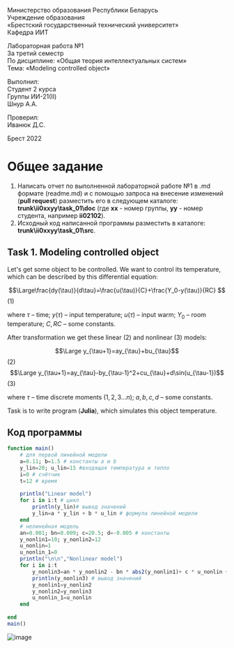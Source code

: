 Министерство образования Республики Беларусь <br/>
Учреждение образования <br/>
«Брестский государственный технический университет» <br/>
Кафедра ИИТ <br/>

Лабораторная работа №1 <br/>
За третий семестр <br/>
По дисциплине: «Общая теория интеллектуальных систем» <br/>
Тема: «Modeling controlled object» <br/>

Выполнил: <br/>
Студент 2 курса <br/>
Группы ИИ-21(II) <br/>
Шнур А.А.  <br/>

Проверил: <br/>
Иванюк Д.С. <br/>

Брест 2022 <br/>

# Общее задание #
1. Написать отчет по выполненной лабораторной работе №1 в .md формате (readme.md) и с помощью запроса на внесение изменений (**pull request**) разместить его в следующем каталоге: **trunk\ii0xxyy\task_01\doc** (где **xx** - номер группы, **yy** - номер студента, например **ii02102**).
2. Исходный код написанной программы разместить в каталоге: **trunk\ii0xxyy\task_01\src**.

## Task 1. Modeling controlled object ##
Let's get some object to be controlled. We want to control its temperature, which can be described by this differential equation:

$$\Large\frac{dy(\tau)}{d\tau}=\frac{u(\tau)}{C}+\frac{Y_0-y(\tau)}{RC} $$ (1)

where $\tau$ – time; $y(\tau)$ – input temperature; $u(\tau)$ – input warm; $Y_0$ – room temperature; $C,RC$ – some constants.

After transformation we get these linear (2) and nonlinear (3) models:

$$\Large y_{\tau+1}=ay_{\tau}+bu_{\tau}$$ (2)
$$\Large y_{\tau+1}=ay_{\tau}-by_{\tau-1}^2+cu_{\tau}+d\sin(u_{\tau-1})$$ (3)

where $\tau$ – time discrete moments ($1,2,3{\dots}n$); $a,b,c,d$ – some constants.

Task is to write program (**Julia**), which simulates this object temperature.


## Код программы ##


``` julia
function main() 
    # для первой линейной модели 
    a=0.11; b=1.5 # константы a и b 
    y_lin=20; u_lin=15 #входящая температура и тепло 
    i=0 # счётчик 
    t=12 # время 
    
    println("Linear model") 
    for i in i:t # цикл 
        println(y_lin)# вывод значений 
        y_lin=a * y_lin + b * u_lin # формула линейной модели 
    end 
    # нелинейная модель 
    an=0.001; bn=0.009; c=20.5; d=-0.005 # константы 
    y_nonlin1=10; y_nonlin2=12
    u_nonlin=1
    u_nonlin_1=0 
    println("\n\n","Nonlinear model") 
    for i in i:t 
        y_nonlin3=an * y_nonlin2 - bn * abs2(y_nonlin1)+ c * u_nonlin + d * sin(u_nonlin_1)# формула нелинейной модели 
        println(y_nonlin3) # вывод значений 
        y_nonlin1=y_nonlin2 
        y_nonlin2=y_nonlin3 
        u_nonlin_1=u_nonlin 
    end 
     
end 
main()  
```
![image](https://user-images.githubusercontent.com/113057337/191751952-970781f2-009f-4359-927c-05418be8fb75.png)

